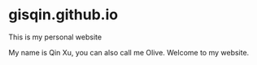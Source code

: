 # gisqin.github.io
This is my personal website

My name is Qin Xu, you can also call me Olive. Welcome to my website.
